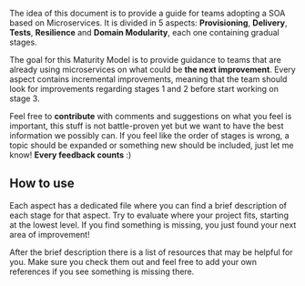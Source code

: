 The idea of this document is to provide a guide for teams adopting a SOA based on Microservices. It is divided in 5 aspects: **Provisioning**, **Delivery**, **Tests**, **Resilience** and **Domain Modularity**, each one containing gradual stages.

The goal for this Maturity Model is to provide guidance to teams that are already using microservices on what could be **the next improvement**. Every aspect contains incremental improvements, meaning that the team should look for improvements regarding stages 1 and 2 before start working on stage 3.

Feel free to **contribute** with comments and suggestions on what you feel is important, this stuff is not battle-proven yet but we want to have the best information we possibly can. If you feel like the order of stages is wrong, a topic should be expanded or something new should be included, just let me know! **Every feedback counts** :\)

## How to use

Each aspect has a dedicated file where you can find a brief description of each stage for that aspect. Try to evaluate where your project fits, starting at the lowest level. If you find something is missing, you just found your next area of improvement!

After the brief description there is a list of resources that may be helpful for you. Make sure you check them out and feel free to add your own references if you see something is missing there.

